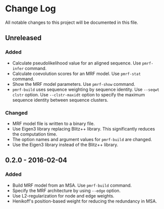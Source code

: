 # Change Log
All notable changes to this project will be documented in this file.


## Unreleased

### Added
- Calculate pseudolikelihood value for an aligned sequence. Use `pmrf-infer` command.
- Calculate coevolution scores for an MRF model. Use `pmrf-stat` command.
- Show the MRF model parameters. Use `pmrf-show` command.
- `pmrf-build` uses sequence weighting by sequence identity. Use `--seqwt clstr` option. Use `--clstr-maxidt` option to specify the maximum sequence identity between sequence clusters.

### Changed
- MRF model file is written to a binary file.
- Use Eigen3 library replacing Blitz++ library. This significantly reduces the computation time.
- The option names and argument values for `pmrf-build` are changed.
- Use the Eigen3 library instead of the Blitz++ library.


## 0.2.0 - 2016-02-04

### Added
- Build MRF model from an MSA. Use `pmrf-build` command.
- Specify the MRF architecture by using `--edge` option.
- Use L2-regularization for node and edge weights.
- Henikoff's position-based weight for reducing the redundancy in MSA.
